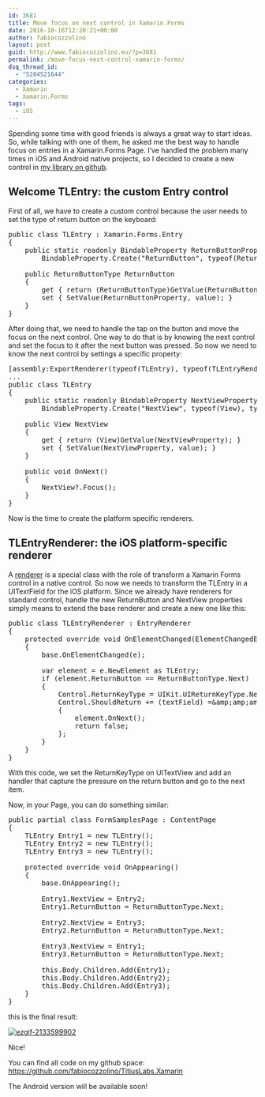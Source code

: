 ```yaml
---
id: 3681
title: Move focus on next control in Xamarin.Forms
date: 2016-10-16T12:20:21+00:00
author: fabiocozzolino
layout: post
guid: http://www.fabiocozzolino.eu/?p=3681
permalink: /move-focus-next-control-xamarin-forms/
dsq_thread_id:
  - "5284521644"
categories:
  - Xamarin
  - Xamarin.Forms
tags:
  - iOS
---
```

Spending some time with good friends is always a great way to start ideas. So, while talking with one of them, he asked me the best way to handle focus on entries in a Xamarin.Forms Page. I&#8217;ve handled the problem many times in iOS and Android native projects, so I decided to create a new control in [my library on github](https://github.com/fabiocozzolino/TitiusLabs.Xamarin).

## Welcome TLEntry: the custom Entry control

First of all, we have to create a custom control because the user needs to set the type of return button on the keyboard:

<pre class="brush: csharp; title: ; notranslate" title="">public class TLEntry : Xamarin.Forms.Entry
{
	public static readonly BindableProperty ReturnButtonProperty = 
		BindableProperty.Create("ReturnButton", typeof(ReturnButtonType), typeof(TLEntry), ReturnButtonType.None);

	public ReturnButtonType ReturnButton
	{
		get { return (ReturnButtonType)GetValue(ReturnButtonProperty); }
		set { SetValue(ReturnButtonProperty, value); }
	}
}
</pre>

After doing that, we need to handle the tap on the button and move the focus on the next control. One way to do that is by knowing the next control and set the focus to it after the next button was pressed. So now we need to know the next control by settings a specific property:

<pre class="brush: csharp; title: ; notranslate" title="">[assembly:ExportRenderer(typeof(TLEntry), typeof(TLEntryRenderer))]
...
public class TLEntry
{
	public static readonly BindableProperty NextViewProperty = 
		BindableProperty.Create("NextView", typeof(View), typeof(TLEntry));

	public View NextView
	{
		get { return (View)GetValue(NextViewProperty); }
		set { SetValue(NextViewProperty, value); }
	}

	public void OnNext()
	{
		NextView?.Focus();
	}
}
</pre>

Now is the time to create the platform specific renderers.

## TLEntryRenderer: the iOS platform-specific renderer

A [renderer](https://developer.xamarin.com/guides/xamarin-forms/custom-renderer/) is a special class with the role of transform a Xamarin Forms control in a native control. So now we needs to transform the TLEntry in a UITextField for the iOS platform. Since we already have renderers for standard control, handle the new ReturnButton and NextView properties simply means to extend the base renderer and create a new one like this:

<pre class="brush: csharp; title: ; notranslate" title="">public class TLEntryRenderer : EntryRenderer
{
	protected override void OnElementChanged(ElementChangedEventArgs&amp;amp;amp;amp;amp;amp;amp;amp;lt;Entry&amp;amp;amp;amp;amp;amp;amp;amp;gt; e)
	{
		base.OnElementChanged(e);

		var element = e.NewElement as TLEntry;
		if (element.ReturnButton == ReturnButtonType.Next)
		{
			Control.ReturnKeyType = UIKit.UIReturnKeyType.Next;
			Control.ShouldReturn += (textField) =&amp;amp;amp;amp;amp;amp;amp;amp;gt;
			{
				element.OnNext();
				return false;
			};
		}
	}
}
</pre>

With this code, we set the ReturnKeyType on UITextView and add an handler that capture the pressure on the return button and go to the next item.

Now, in your Page, you can do something similar:

<pre class="brush: csharp; title: ; notranslate" title="">public partial class FormSamplesPage : ContentPage
{
	TLEntry Entry1 = new TLEntry();
	TLEntry Entry2 = new TLEntry();
	TLEntry Entry3 = new TLEntry();

	protected override void OnAppearing()
	{
		base.OnAppearing();

		Entry1.NextView = Entry2;
		Entry1.ReturnButton = ReturnButtonType.Next;

		Entry2.NextView = Entry3;
		Entry2.ReturnButton = ReturnButtonType.Next;

		Entry3.NextView = Entry1;
		Entry3.ReturnButton = ReturnButtonType.Next;

		this.Body.Children.Add(Entry1);
		this.Body.Children.Add(Entry2);
		this.Body.Children.Add(Entry3);
	}
}
</pre>

this is the final result:

[<img class="alignnone size-full wp-image-3721" src="https://i0.wp.com/www.fabiocozzolino.eu/wp-content/uploads/2016/10/ezgif-2133599902.gif?resize=476%2C850" alt="ezgif-2133599902" data-recalc-dims="1" />](https://i0.wp.com/www.fabiocozzolino.eu/wp-content/uploads/2016/10/ezgif-2133599902.gif)

Nice!

You can find all code on my github space: <https://github.com/fabiocozzolino/TitiusLabs.Xamarin>

The Android version will be available soon!